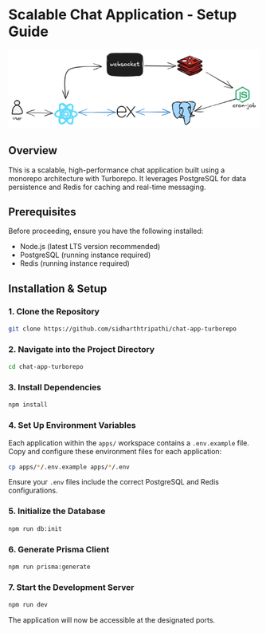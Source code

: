 # Scalable Chat Application - Setup Guide

![Application Architecture](architecture.png)

## Overview
This is a scalable, high-performance chat application built using a monorepo architecture with Turborepo. It leverages PostgreSQL for data persistence and Redis for caching and real-time messaging.

## Prerequisites
Before proceeding, ensure you have the following installed:
- Node.js (latest LTS version recommended)
- PostgreSQL (running instance required)
- Redis (running instance required)

## Installation & Setup

### 1. Clone the Repository
```sh
git clone https://github.com/sidharthtripathi/chat-app-turborepo
```

### 2. Navigate into the Project Directory
```sh
cd chat-app-turborepo
```

### 3. Install Dependencies
```sh
npm install
```

### 4. Set Up Environment Variables
Each application within the `apps/` workspace contains a `.env.example` file. Copy and configure these environment files for each application:
```sh
cp apps/*/.env.example apps/*/.env
```
Ensure your `.env` files include the correct PostgreSQL and Redis configurations.

### 5. Initialize the Database
```sh
npm run db:init
```

### 6. Generate Prisma Client
```sh
npm run prisma:generate
```

### 7. Start the Development Server
```sh
npm run dev
```
The application will now be accessible at the designated ports.


